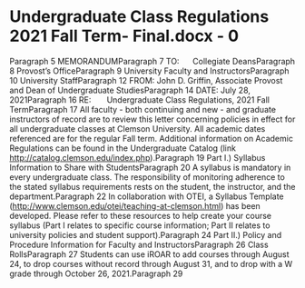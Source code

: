 # Undergraduate Class Regulations 2021 Fall Term- Final.docx - 0

Paragraph 5
MEMORANDUMParagraph 7
TO:     	Collegiate DeansParagraph 8
Provost’s OfficeParagraph 9
University Faculty and InstructorsParagraph 10
University StaffParagraph 12
FROM:	John D. Griffin, Associate Provost and Dean of Undergraduate StudiesParagraph 14
DATE:	July 28, 2021Paragraph 16
RE:      	Undergraduate Class Regulations, 2021 Fall TermParagraph 17
All faculty - both continuing and new - and graduate instructors of record are to review this letter concerning policies in effect for all undergraduate classes at Clemson University.  All academic dates referenced are for the regular Fall term.  Additional information on Academic Regulations can be found in the Undergraduate Catalog (link http://catalog.clemson.edu/index.php).Paragraph 19
Part I.) Syllabus Information to Share with StudentsParagraph 20
A syllabus is mandatory in every undergraduate class. The responsibility of monitoring adherence to the stated syllabus requirements rests on the student, the instructor, and the department.Paragraph 22
In collaboration with OTEI, a Syllabus Template (http://www.clemson.edu/otei/teaching-at-clemson.html) has been developed. Please refer to these resources to help create your course syllabus (Part I relates to specific course information; Part II relates to university policies and student support).Paragraph 24
Part II.) Policy and Procedure Information for Faculty and InstructorsParagraph 26
Class RollsParagraph 27
Students can use iROAR to add courses through August 24, to drop courses without record through August 31, and to drop with a W grade through October 26, 2021.Paragraph 29